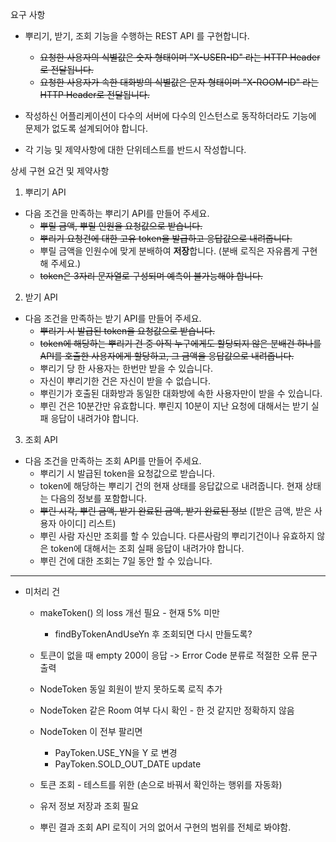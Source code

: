 요구 사항  
+ 뿌리기, 받기, 조회 기능을 수행하는 REST API 를 구현합니다.  
    - ~~요청한 사용자의 식별값은 숫자 형태이며 "X-USER-ID" 라는 HTTP Header로 전달됩니다.~~
    - ~~요청한 사용자가 속한 대화방의 식별값은 문자 형태이며 "X-ROOM-ID" 라는 HTTP Header로 전달됩니다.~~
    
+ 작성하신 어플리케이션이 다수의 서버에 다수의 인스턴스로 동작하더라도 기능에 문제가 없도록 설계되어야 합니다.

+ 각 기능 및 제약사항에 대한 단위테스트를 반드시 작성합니다.

상세 구현 요건 및 제약사항

1. 뿌리기 API
+ 다음 조건을 만족하는 뿌리기 API를 만들어 주세요.
    - ~~뿌릴 금액, 뿌릴 인원을 요청값으로 받습니다.~~
    - ~~뿌리기 요청건에 대한 고유 token을 발급하고 응답값으로 내려줍니다.~~   
    - 뿌릴 금액을 인원수에 맞게 분배하여 **저장**합니다. (분배 로직은 자유롭게 구현해 주세요.)
    - ~~token은 3자리 문자열로 구성되며 예측이 불가능해야 합니다.~~
    
2. 받기 API
+ 다음 조건을 만족하는 받기 API를 만들어 주세요.
    - ~~뿌리기 시 발급된 token을 요청값으로 받습니다.~~
    - ~~token에 해당하는 뿌리기 건 중 아직 누구에게도 할당되지 않은 
        분배건 하나를 API를 호출한 사용자에게 할당하고, 그 금액을 응답값으로 내려줍니다.~~
    - 뿌리기 당 한 사용자는 한번만 받을 수 있습니다.
    - 자신이 뿌리기한 건은 자신이 받을 수 없습니다.
    - 뿌린기가 호출된 대화방과 동일한 대화방에 속한 사용자만이 받을 수 있습니다.
    - 뿌린 건은 10분간만 유효합니다. 뿌린지 10분이 지난 요청에 대해서는 받기 실패 응답이 내려가야 합니다.
    
3. 조회 API
+ 다음 조건을 만족하는 조회 API를 만들어 주세요.
    - 뿌리기 시 발급된 token을 요청값으로 받습니다.
    - token에 해당하는 뿌리기 건의 현재 상태를 응답값으로 내려줍니다. 현재 상태는 다음의 정보를 포함합니다.
    - ~~뿌린 시각, 뿌린 금액, 받기 완료된 금액, 받기 완료된 정보~~ ([받은 금액, 받은 사용자 아이디] 리스트)
    - 뿌린 사람 자신만 조회를 할 수 있습니다. 다른사람의 뿌리기건이나 유효하지 않은 token에 대해서는 조회 실패 응답이 내려가야 합니다.
    - 뿌린 건에 대한 조회는 7일 동안 할 수 있습니다.
    
    
---

- 미처리 건
    + makeToken() 의 loss 개선 필요 - 현재 5% 미만
        - findByTokenAndUseYn 후 조회되면 다시 만들도록?
    + 토큰이 없을 때 empty 200이 응답 -> Error Code 분류로 적절한 오류 문구 출력
    + NodeToken 동일 회원이 받지 못하도록 로직 추가
    + NodeToken 같은 Room 여부 다시 확인 - 한 것 같지만 정확하지 않음
    + NodeToken 이 전부 팔리면 
        + PayToken.USE_YN을 Y 로 변경
        + PayToken.SOLD_OUT_DATE update
    + 토큰 조회 - 테스트를 위한 (손으로 바꿔서 확인하는 행위를 자동화)
    + 유저 정보 저장과 조회 필요
    
    + 뿌린 결과 조회 API 로직이 거의 없어서 구현의 범위를 전체로 봐야함.
    